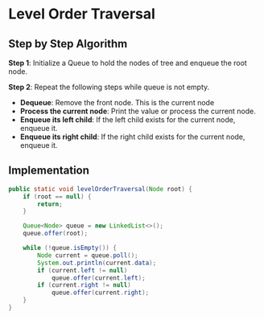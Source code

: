 # Level Order Traversal

## Step by Step Algorithm

**Step 1**: Initialize a Queue to hold the nodes of tree and enqueue the root node.

**Step 2**: Repeat the following steps while queue is not empty.

- **Dequeue**: Remove the front node. This is the current node
- **Process the current node**: Print the value or process the current node.
- **Enqueue its left child**: If the left child exists for the current node, enqueue it.
- **Enqueue its right child**: If the right child exists for the current node, enqueue it.

## Implementation

```java
public static void levelOrderTraversal(Node root) {
    if (root == null) {
        return;
    }

    Queue<Node> queue = new LinkedList<>();
    queue.offer(root);

    while (!queue.isEmpty()) {
        Node current = queue.poll();
        System.out.println(current.data);
        if (current.left != null)
            queue.offer(current.left);
        if (current.right != null)
            queue.offer(current.right);
    }
}
```
